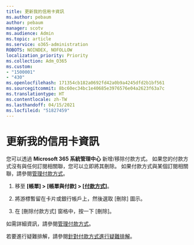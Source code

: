 ```yaml
---
title: 更新我的信用卡資訊
ms.author: pebaum
author: pebaum
manager: scotv
ms.audience: Admin
ms.topic: article
ms.service: o365-administration
ROBOTS: NOINDEX, NOFOLLOW
localization_priority: Priority
ms.collection: Adm_O365
ms.custom:
- "1500001"
- "430"
ms.openlocfilehash: 171354cb182a0692fd42a0b9a4245dfd2b1bf561
ms.sourcegitcommit: 8bc60ec34bc1e40685e3976576e04a2623f63a7c
ms.translationtype: HT
ms.contentlocale: zh-TW
ms.lasthandoff: 04/15/2021
ms.locfileid: "51827459"
---
```

# <a name="update-my-credit-card-information"></a>更新我的信用卡資訊

您可以透過 **Microsoft 365 系統管理中心** 新增/移除付款方式。 如果您的付款方式沒有與任何訂閱相關聯，您可以立即將其刪除。 如果付款方式與某個訂閱相關聯，請參閱[管理付款方式](https://docs.microsoft.com/microsoft-365/commerce/billing-and-payments/manage-payment-methods)。

1. 移至 **[帳單] > [帳單與付款] > [[付款方式](https://go.microsoft.com/fwlink/p/?linkid=2018806)]**。

2. 將游標暫留在卡片或銀行帳戶上，然後選取 [刪除] 圖示。

3. 在 [刪除付款方式] 窗格中，按一下 [刪除]。

如需詳細資訊，請參閱[管理付款方式](https://docs.microsoft.com/microsoft-365/commerce/billing-and-payments/manage-payment-methods)。

若要進行疑難排解，請參閱[針對付款方式進行疑難排解](https://docs.microsoft.com/microsoft-365/commerce/billing-and-payments/manage-payment-methods#troubleshoot-payment-methods)。
